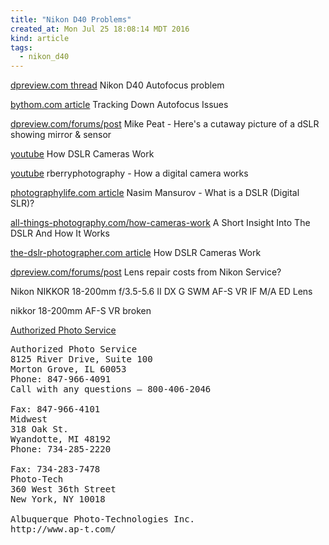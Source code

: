 ```yaml
---
title: "Nikon D40 Problems"
created_at: Mon Jul 25 18:08:14 MDT 2016
kind: article
tags:
  - nikon_d40
---
```


<a href="https://www.dpreview.com/forums/post/36312270" target="_blank">dpreview.com thread</a>
Nikon D40 Autofocus problem 

<a href="http://www.bythom.com/autofocus.htm" target="_blank">bythom.com article</a>
Tracking Down Autofocus Issues

<a href="https://www.dpreview.com/forums/post/35319084" target="_blank">dpreview.com/forums/post</a>
Mike Peat - Here's a cutaway picture of a dSLR showing mirror & sensor 

<a href="https://www.youtube.com/watch?v=XR_AdKkFX94" target="_blank">youtube</a>
How DSLR Cameras Work 

<a href="https://www.youtube.com/watch?v=qSY4iWmccQk" target="_blank">youtube</a>
rberryphotography - How a digital camera works

<a href="https://photographylife.com/what-is-a-dslr" target="_blank">photographylife.com article</a>
Nasim Mansurov - What is a DSLR (Digital SLR)?

<a href="http://www.all-things-photography.com/how-cameras-work/" target="_blank">all-things-photography.com/how-cameras-work</a>
A Short Insight Into The DSLR And How It Works

<a href="http://www.the-dslr-photographer.com/how-dslr-cameras-work/" target="_blank">the-dslr-photographer.com article</a>
How DSLR Cameras Work

<a href="https://www.dpreview.com/forums/post/41178514" target="_blank">dpreview.com/forums/post</a>
Lens repair costs from Nikon Service? 

Nikon NIKKOR 18-200mm f/3.5-5.6 II DX G SWM AF-S VR IF M/A ED Lens

nikkor 18-200mm AF-S VR broken



<a href="http://www.nikoncamerarepair.com/" target="_blank">Authorized Photo Service</a>

<pre>
Authorized Photo Service
8125 River Drive, Suite 100
Morton Grove, IL 60053
Phone: 847-966-4091
Call with any questions – 800-406-2046

Fax: 847-966-4101
Midwest
318 Oak St.
Wyandotte, MI 48192
Phone: 734-285-2220

Fax: 734-283-7478
Photo-Tech
360 West 36th Street
New York, NY 10018

Albuquerque Photo-Technologies Inc.
http://www.ap-t.com/
</pre>

<!--
html boilerplate
<a href="" target="_blank"></a>
<a name=""></a>
<img src="" width="400px">
<ul>
  <li></li>
</ul>
<pre>
</pre>
<pre><code>
</code></pre>
-->
